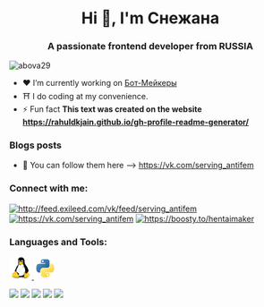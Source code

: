 <h1 align="center">Hi 👋, I'm Снежана</h1>
<h3 align="center">A passionate frontend developer from RUSSIA</h3>

<p align="left"> <img src="https://komarev.com/ghpvc/?username=abova29&label=Profile%20views&color=0e75b6&style=flat" alt="abova29" /> </p>

- ❤ I’m currently working on [Бот-Мейкеры](https://vk.com/serving_antifem)
- ⛩ I do coding at my convenience.
- ⚡ Fun fact **This text was created on the website https://rahuldkjain.github.io/gh-profile-readme-generator/**

### Blogs posts
<!-- BLOG-POST-LIST:START -->
- 📢 You can follow them here --> https://vk.com/serving_antifem
<!-- BLOG-POST-LIST:END -->

<h3 align="left">Connect with me:</h3>
<p align="left">
<a href="http://feed.exileed.com/vk/feed/serving_antifem" target="blank"><img align="center" src="https://raw.githubusercontent.com/rahuldkjain/github-profile-readme-generator/master/src/images/icons/Social/rss.svg" alt="http://feed.exileed.com/vk/feed/serving_antifem" height="30" width="40" /></a>
<a href="https://vk.com/serving_antifem" target="blank"><img align="center" src="https://upload.wikimedia.org/wikipedia/commons/2/21/VK.com-logo.svg" alt="https://vk.com/serving_antifem" height="30" width="40" /></a>
<a href="https://boosty.to/hentaimaker" target="blank"><img align="center" src="https://github.com/abova29/abova29/blob/main/White.svg" alt="https://boosty.to/hentaimaker" height="50" width="50" /></a>

</p>

<h3 align="left">Languages and Tools:</h3>
<p align="left"> <a href="https://www.linux.org/" target="_blank" rel="noreferrer"> <img src="https://raw.githubusercontent.com/devicons/devicon/master/icons/linux/linux-original.svg" alt="linux" width="40" height="40"/> </a> <a href="https://www.python.org" target="_blank" rel="noreferrer"> <img src="https://raw.githubusercontent.com/devicons/devicon/master/icons/python/python-original.svg" alt="python" width="40" height="40"/> </a> </p>








 
![](https://github-profile-summary-cards.vercel.app/api/cards/profile-details?username=abova29&theme=solarized_dark)
![](https://github-profile-summary-cards.vercel.app/api/cards/most-commit-language?username=abova29&theme=solarized_dark)
![](https://github-profile-summary-cards.vercel.app/api/cards/repos-per-language?username=abova29&theme=solarized_dark)
![](https://github-profile-summary-cards.vercel.app/api/cards/stats?username=abova29&theme=solarized_dark)
![](https://github-profile-summary-cards.vercel.app/api/cards/productive-time?username=abova29&theme=solarized_dark)
